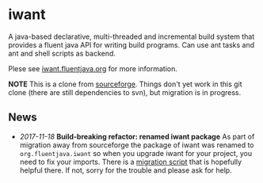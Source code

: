 # iwant
A java-based declarative, multi-threaded and incremental build system that provides a fluent java API for writing build programs.
Can use ant tasks and ant and shell scripts as backend.

Plese see [iwant.fluentjava.org](http://iwant.fluentjava.org) for more information.

**NOTE** This is a clone from [sourceforge](http://iwant.sourceforge.net). Things don't yet work in this git clone (there are still dependencies to svn), but migration is in progress.

## News

* *2017-11-18* **Build-breaking refactor: renamed iwant package** As part of migration away from sourceforge the package of iwant was renamed to `org.fluentjava.iwant` so when you upgrade iwant for your project, you need to fix your imports. There is a [migration script](https://github.com/wipu/iwant/blob/feature/package-rename-to-org.fluentjava/optional/iwant-migration-scripts/2017-10-package-rename-to-org.fluentjava.sh) that is hopefully helpful there. If not, sorry for the trouble and please ask for help.
